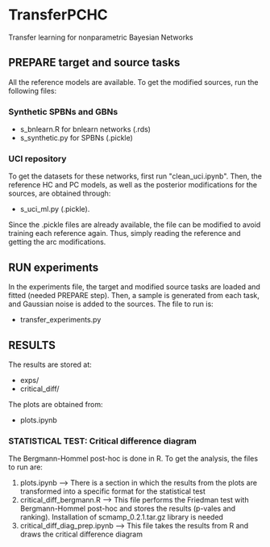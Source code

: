 # TransferPCHC
Transfer learning for nonparametric Bayesian Networks


## PREPARE target and source tasks
All the reference models are available. To get the modified sources, run the following files:
### Synthetic SPBNs and GBNs
- s_bnlearn.R for bnlearn networks (<model>.rds)
- s_synthetic.py for SPBNs (<model>.pickle)
### UCI repository
To get the datasets for these networks, first run "clean_uci.ipynb". Then, the reference HC and PC models, as well as the posterior modifications for the sources, are obtained through:
- s_uci_ml.py (<model>.pickle).
  
Since the .pickle files are already available, the file can be modified to avoid training each reference again. Thus, simply reading the reference and getting the arc modifications.

## RUN experiments 
In the experiments file, the target and modified source tasks are loaded and fitted (needed PREPARE step). Then, a sample is generated from each task, and Gaussian noise is added to the sources. The file to run is:
- transfer_experiments.py

## RESULTS
The results are stored at:
- exps/
- critical_diff/
  
The plots are obtained from:
- plots.ipynb

### STATISTICAL TEST: Critical difference diagram
The Bergmann-Hommel post-hoc is done in R. To get the analysis, the files to run are:
1. plots.ipynb --> There is a section in which the results from the plots are transformed into a specific format for the statistical test
2. critical_diff_bergmann.R --> This file performs the Friedman test with Bergmann-Hommel post-hoc and stores the results (p-vales and ranking). Installation of scmamp_0.2.1.tar.gz  library is needed
3. critical_diff_diag_prep.ipynb --> This file takes the results from R and draws the critical difference diagram

